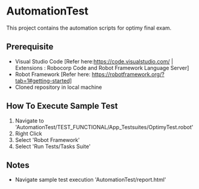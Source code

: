 # AutomationTest

This project contains the automation scripts for optimy final exam.

## Prerequisite

- Visual Studio Code  [Refer here:https://code.visualstudio.com/  | Extensions : Robocorp Code and Robot Framework Language Server]
- Robot Framework [Refer here: https://robotframework.org/?tab=1#getting-started]
- Cloned repository in local machine

## How To Execute Sample Test

1. Navigate to 'AutomationTest/TEST_FUNCTIONAL/App_Testsuites/OptimyTest.robot'
2. Right Click
3. Select 'Robot Framework'
4. Select 'Run Tests/Tasks Suite'

## Notes

- Navigate sample test execution 'AutomationTest/report.html'